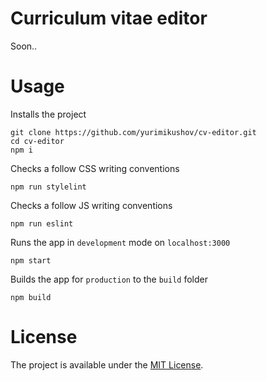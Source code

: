 # Curriculum vitae editor

Soon..

# Usage

Installs the project

```
git clone https://github.com/yurimikushov/cv-editor.git
cd cv-editor
npm i
```

Checks a follow CSS writing conventions

```
npm run stylelint
```

Checks a follow JS writing conventions

```
npm run eslint
```

Runs the app in `development` mode on `localhost:3000`

```
npm start
```

Builds the app for `production` to the `build` folder

```
npm build
```

# License

The project is available under the [MIT License](LICENSE).
